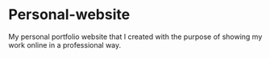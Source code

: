 # Personal-website
My personal portfolio website that I created with the purpose of showing my work online in a professional way. 
